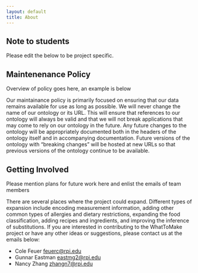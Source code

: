 ```yaml
---
layout: default
title: About
---
```


## Note to students

<p class="message-highlight">Please edit the below to be project specific.</p>

## Maintenenance Policy

<p class="message-highlight">Overview of policy goes here, an example is below</p>

Our maintainance policy is primarily focused on ensuring that our data remains available for use as long as possible. We will never change the name of our ontology or its URL. This will ensure that references to our ontology will always be valid and that we will not break applications that may come to rely on our ontology in the future. Any future changes to the ontology will be appropriately documented both in the headers of the ontology itself and in accompanying documentation. Future versions of the ontology with “breaking changes” will be hosted at new URLs so that previous versions of the ontology continue to be available.

## Getting Involved

<p class="message-highlight">Please mention plans for future work here and enlist the emails of team members</p>

There are several places where the project could expand. Different types of expansion include encoding measurement information, adding other common types of allergies and dietary restrictions, expanding the food classification, adding recipes and ingredients, and improving the inference of substitutions. If you are interested in contributing to the WhatToMake project or have any other ideas or suggestions, please contact us at the emails below:

- Cole Feuer feuerc@rpi.edu
- Gunnar Eastman eastmg2@rpi.edu
- Nancy Zhang zhangn7@rpi.edu
